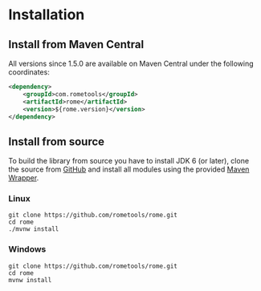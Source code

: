 # Installation

## Install from Maven Central

All versions since 1.5.0 are available on Maven Central under the following
coordinates:

```xml
<dependency>
    <groupId>com.rometools</groupId>
    <artifactId>rome</artifactId>
    <version>${rome.version}</version>
</dependency>
```

## Install from source

To build the library from source you have to install JDK 6 (or later), clone the
source from [GitHub](https://github.com/rometools/rome) and install all modules
using the provided [Maven Wrapper](https://maven.apache.org/wrapper/).

### Linux

```shell
git clone https://github.com/rometools/rome.git
cd rome
./mvnw install
```

### Windows

```shell
git clone https://github.com/rometools/rome.git
cd rome
mvnw install
```

